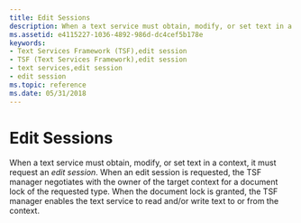 ```yaml
---
title: Edit Sessions
description: When a text service must obtain, modify, or set text in a context, it must request an edit session.
ms.assetid: e4115227-1036-4892-986d-dc4cef5b178e
keywords:
- Text Services Framework (TSF),edit session
- TSF (Text Services Framework),edit session
- text services,edit session
- edit session
ms.topic: reference
ms.date: 05/31/2018
---
```


# Edit Sessions

When a text service must obtain, modify, or set text in a context, it must request an *edit session*. When an edit session is requested, the TSF manager negotiates with the owner of the target context for a document lock of the requested type. When the document lock is granted, the TSF manager enables the text service to read and/or write text to or from the context.

 

 





